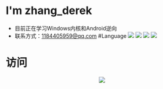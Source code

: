 # I'm zhang_derek
- 目前正在学习Windows内核和Android逆向
- 联系方式：1184405959@qq.com
#Language
<a href="https://blog.i-xiao.space/" rel="nofollow"><img src="https://img.shields.io/badge/C++-23fff" style="max-width: 100%;"></a>
<a href="https://blog.i-xiao.space/" rel="nofollow"><img src="https://img.shields.io/badge/Python-yellow" style="max-width: 100%;"></a>
<a href="https://blog.i-xiao.space/" rel="nofollow"><img src="https://img.shields.io/badge/Windows内核-blue" style="max-width: 100%;"></a>
<a href="https://blog.i-xiao.space/" rel="nofollow"><img src="https://img.shields.io/badge/Android逆向-blue" style="max-width: 100%;"></a>

# 访问
<div align="center"> <img src="https://github-readme-stats.vercel.app/api?username=derek-zhang123&show_icons=true&theme=tokyonight" /> </div>





